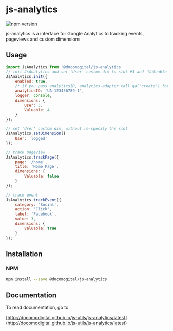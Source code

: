 # js-analytics

[![npm version](https://badge.fury.io/js/%40docomodigital%2Fjs-analytics.svg)](https://badge.fury.io/js/%40docomodigital%2Fjs-analytics)

js-analytics is a interface for Google Analytics to tracking events, pageviews and custom dimensions

## Usage
```javascript
import JsAnalytics from '@docomogital/js-analytics'
// init JsAnalytics and set 'User' custom dim to slot #3 and 'Valuable' to slot #4
JsAnalytics.init({
	enabled: true,
	/* if you pass analyticsID, analytics-adapter call ga('create') for you */
    analyticsID: 'UA-123456789-1',
	logger: console,
	dimensions: {
		User: 3,
		Valuable: 4
	}
});

// set 'User' custom dim, without re-specify the slot
JsAnalytics.setDimension({
	User: 'logged'
});

// track pageview
JsAnalytics.trackPage({
	page: '/home',
	title: 'Home Page',
	dimensions: {
		Valuable: false
	}
});

// track event
JsAnalytics.trackEvent({
	category: 'Social',
	action: 'Click',
	label: 'Facebook',
	value: 3,
	dimensions: {
		Valuable: true
	}
});
```

## Installation

### NPM
```bash
npm install --save @docomogital/js-analytics
```

## Documentation

To read documentation, go to:

[http://docomodigital.github.io/js-utils/js-analytics/latest](http://docomodigital.github.io/js-utils/js-analytics/latest)
